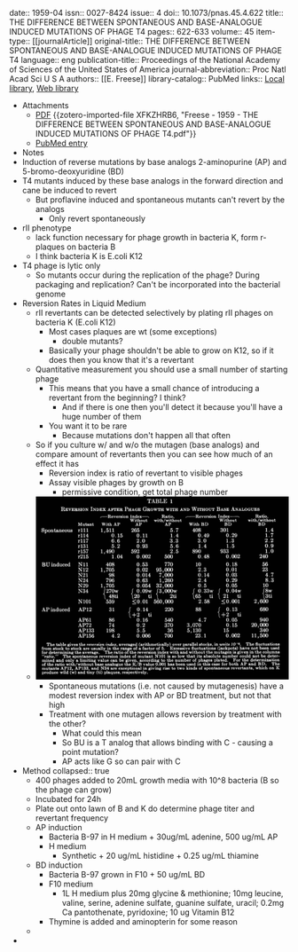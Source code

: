 date:: 1959-04
issn:: 0027-8424
issue:: 4
doi:: 10.1073/pnas.45.4.622
title:: THE DIFFERENCE BETWEEN SPONTANEOUS AND BASE-ANALOGUE INDUCED MUTATIONS OF PHAGE T4
pages:: 622-633
volume:: 45
item-type:: [[journalArticle]]
original-title:: THE DIFFERENCE BETWEEN SPONTANEOUS AND BASE-ANALOGUE INDUCED MUTATIONS OF PHAGE T4
language:: eng
publication-title:: Proceedings of the National Academy of Sciences of the United States of America
journal-abbreviation:: Proc Natl Acad Sci U S A
authors:: [[E. Freese]]
library-catalog:: PubMed
links:: [Local library](zotero://select/library/items/4YF9745D), [Web library](https://www.zotero.org/users/6106196/items/4YF9745D)

- Attachments
	- [PDF](zotero://select/library/items/XFKZHRB6) {{zotero-imported-file XFKZHRB6, "Freese - 1959 - THE DIFFERENCE BETWEEN SPONTANEOUS AND BASE-ANALOGUE INDUCED MUTATIONS OF PHAGE T4.pdf"}}
	- [PubMed entry](http://www.ncbi.nlm.nih.gov/pubmed/16590424)
- Notes
- Induction of reverse mutations by base analogs 2-aminopurine (AP) and 5-bromo-deoxyuridine (BD)
- T4 mutants induced by these base analogs in the forward direction and cane be induced to revert
	- But proflavine induced and spontaneous mutants can't revert by the analogs
		- Only revert spontaneously
- rII phenotype
	- lack function necessary for phage growth in bacteria K, form r-plaques on bacteria B
	- I think bacteria K is E.coli K12
- T4 phage is lytic only
	- So mutants occur during the replication of the phage? During packaging and replication? Can't be incorporated into the bacterial genome
- Reversion Rates in Liquid Medium
	- rII revertants can be detected selectively by plating rII phages on bacteria K (E.coli K12)
		- Most cases plaques are wt (some exceptions)
			- double  mutants?
		- Basically your phage shouldn't be able to grow on K12, so if it does then you know that it's a revertant
	- Quantitative measurement you should use a small number of starting phage
		- This means that you have a small chance of introducing a revertant from the beginning? I think?
			- And if there is one then you'll detect it because you'll have a huge number of them
		- You want it to be rare
			- Because mutations don't happen all that often
	- So if you culture w/ and w/o the mutagen (base analogs) and compare amount of revertants then you can see how much of an effect it has
		- Reversion index is ratio of revertant to visible phages
		- Assay visible phages by growth on B
			- permissive condition, get total phage number
	- ![image.png](../assets/image_1757447789079_0.png)
		- Spontaneous mutations (i.e. not caused by mutagenesis) have a modest reversion index with AP or BD treatment, but not that high
		- Treatment with one mutagen allows reversion by treatment with the other?
			- What could this mean
			- So BU is a T analog that allows binding with C - causing a point mutation?
			- AP acts like G so can pair with C
- Method
  collapsed:: true
	- 400 phages added to 20mL growth media with 10^8 bacteria (B so the phage can grow)
	- Incubated for 24h
	- Plate out onto lawn of B and K do determine phage titer and revertant frequency
	- AP induction
		- Bacteria B-97 in H medium + 30ug/mL adenine, 500 ug/mL AP
		- H medium
			- Synthetic + 20 ug/mL histidine + 0.25 ug/mL thiamine
	- BD induction
		- Bacteria B-97 grown in F10 + 50 ug/mL BD
		- F10 medium
			- 1L H medium plus 20mg glycine & methionine; 10mg leucine, valine, serine, adenine sulfate, guanine sulfate, uracil; 0.2mg Ca pantothenate, pyridoxine; 10 ug Vitamin B12
		- Thymine is added and aminopterin for some reason
	-
-
